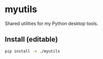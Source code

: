 # myutils

Shared utilities for my Python desktop tools.

## Install (editable)
```bash
pip install -e ./myutils